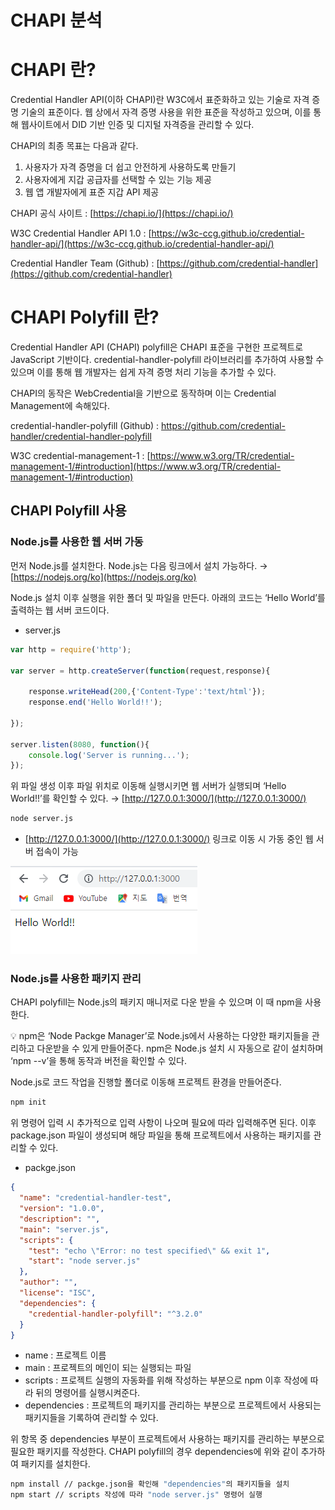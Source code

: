 # CHAPI 분석

# CHAPI 란?

Credential Handler API(이하 CHAPI)란 W3C에서 표준화하고 있는 기술로 자격 증명 기술의 표준이다. 웹 상에서 자격 증명 사용을 위한 표준을 작성하고 있으며, 이를 통해 웹사이트에서 DID 기반 인증 및 디지털 자격증을 관리할 수 있다. 

CHAPI의 최종 목표는 다음과 같다. 

1. 사용자가 자격 증명을 더 쉽고 안전하게 사용하도록 만들기
2. 사용자에게 지갑 공급자를 선택할 수 있는 기능 제공
3. 웹 앱 개발자에게 표준 지갑 API 제공

CHAPI 공식 사이트 : [https://chapi.io/](https://chapi.io/)

W3C Credential Handler API 1.0 : [https://w3c-ccg.github.io/credential-handler-api/](https://w3c-ccg.github.io/credential-handler-api/)

Credential Handler Team (Github) : [https://github.com/credential-handler](https://github.com/credential-handler)

# CHAPI Polyfill 란?

Credential Handler API (CHAPI) polyfill은 CHAPI 표준을 구현한 프로젝트로 JavaScript 기반이다.  credential-handler-polyfill 라이브러리를 추가하여 사용할 수 있으며 이를 통해 웹 개발자는 쉽게 자격 증명 처리 기능을 추가할 수 있다. 

CHAPI의 동작은 WebCredential을 기반으로 동작하며 이는 Credential Management에 속해있다. 

credential-handler-polyfill (Github) : https://github.com/credential-handler/credential-handler-polyfill

W3C credential-management-1 : [https://www.w3.org/TR/credential-management-1/#introduction](https://www.w3.org/TR/credential-management-1/#introduction)

## CHAPI Polyfill 사용

### Node.js를 사용한 웹 서버 가동

먼저 Node.js를 설치한다. Node.js는 다음 링크에서 설치 가능하다. → [https://nodejs.org/ko](https://nodejs.org/ko)

Node.js 설치 이후 실행을 위한 폴더 및 파일을 만든다. 아래의 코드는 ‘Hello World’를 출력하는 웹 서버 코드이다. 

- server.js

```jsx
var http = require('http');

var server = http.createServer(function(request,response){ 

    response.writeHead(200,{'Content-Type':'text/html'});
    response.end('Hello World!!');

});

server.listen(8080, function(){ 
    console.log('Server is running...');
});
```

위 파일 생성 이후 파일 위치로 이동해 실행시키면 웹 서버가 실행되며 ‘Hello World!!’를 확인할 수 있다. → [http://127.0.0.1:3000/](http://127.0.0.1:3000/)

```bash
node server.js
```

- [http://127.0.0.1:3000/](http://127.0.0.1:3000/) 링크로 이동 시 가동 중인 웹 서버 접속이 가능

![20230427_CHAPI테스트_1.png](Image/20230427_CHAPI_1.png)

### Node.js를 사용한 패키지 관리

CHAPI polyfill는 Node.js의 패키지 매니저로 다운 받을 수 있으며 이 때 npm을 사용한다. 

<aside>
💡 npm은 ‘Node Packge Manager’로 Node.js에서 사용하는 다양한 패키지들을 관리하고 다운받을 수 있게 만들어준다. npm은 Node.js 설치 시 자동으로 같이 설치하며 ‘npm --v’을 통해 동작과 버전을 확인할 수 있다.

</aside>

Node.js로 코드 작업을 진행할 폴더로 이동해 프로젝트 환경을 만들어준다.

```bash
npm init
```

위 명령어 입력 시 추가적으로 입력 사항이 나오며 필요에 따라 입력해주면 된다. 이후 package.json 파일이 생성되며 해당 파일을 통해 프로젝트에서 사용하는 패키지를 관리할 수 있다. 

- packge.json

```json
{
  "name": "credential-handler-test",
  "version": "1.0.0",
  "description": "",
  "main": "server.js",
  "scripts": {
    "test": "echo \"Error: no test specified\" && exit 1",
    "start": "node server.js"
  },
  "author": "",
  "license": "ISC",
  "dependencies": {
    "credential-handler-polyfill": "^3.2.0"
  }
}
```

- name : 프로젝트 이름
- main : 프로젝트의 메인이 되는 실행되는 파일
- scripts : 프로젝트 실행의 자동화를 위해 작성하는 부분으로 npm 이후 작성에 따라 뒤의 명령어를 실행시켜준다.
- dependencies : 프로젝트의 패키지를 관리하는 부분으로 프로젝트에서 사용되는 패키지들을 기록하여 관리할 수 있다.

위 항목 중 dependencies 부분이 프로젝트에서 사용하는 패키지를 관리하는 부분으로 필요한 패키지를 작성한다. CHAPI polyfill의 경우 dependencies에 위와 같이 추가하여 패키지를 설치한다.

```bash
npm install // packge.json을 확인해 "dependencies"의 패키지들을 설치
npm start // scripts 작성에 따라 "node server.js" 명령어 실행
```